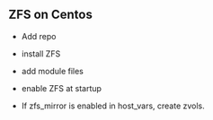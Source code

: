 ## ZFS on Centos
* Add repo
* install ZFS
* add module files
* enable ZFS at startup

* If zfs_mirror is enabled in host_vars, create zvols.
